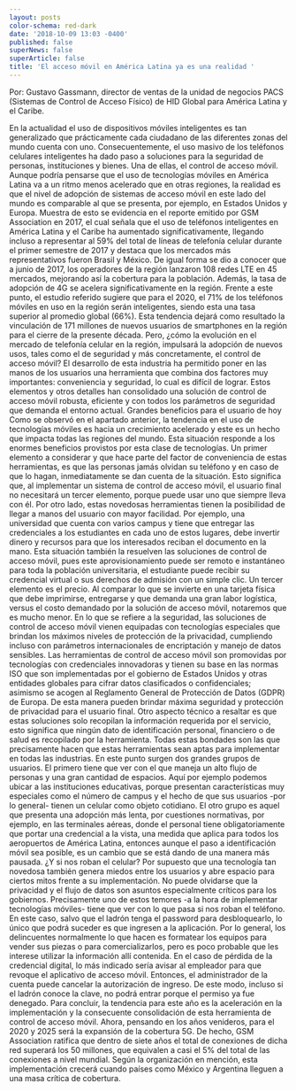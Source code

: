 ```yaml
---
layout: posts
color-schema: red-dark
date: '2018-10-09 13:03 -0400'
published: false
superNews: false
superArticle: false
title: 'El acceso móvil en América Latina ya es una realidad '
---
```


Por: Gustavo Gassmann, director de ventas de la unidad de negocios PACS (Sistemas de Control de Acceso Físico) de HID Global  para América Latina y el Caribe.

En la actualidad el uso de dispositivos móviles inteligentes es tan generalizado que prácticamente cada ciudadano de las diferentes zonas del mundo cuenta con uno.
Consecuentemente, el uso masivo de los teléfonos celulares inteligentes ha dado paso a soluciones para la seguridad de personas, instituciones y bienes. Una de ellas, el control de acceso móvil. 
Aunque podría pensarse que el uso de tecnologías móviles en América Latina va a un ritmo menos acelerado que en otras regiones, la realidad es que el nivel de adopción de sistemas de acceso móvil en este lado del mundo es comparable al que se presenta, por ejemplo, en Estados Unidos y Europa.
Muestra de esto se evidencia en el reporte emitido por GSM Association  en 2017, el cual señala que el uso de teléfonos inteligentes en América Latina y el Caribe ha aumentado significativamente, llegando incluso a representar al 59% del total de líneas de telefonía celular durante el primer semestre de 2017 y destaca que los mercados más representativos fueron Brasil y México. 
De igual forma se dio a conocer que a junio de 2017, los operadores de la región lanzaron 108 redes LTE en 45 mercados, mejorando así la cobertura para la población. Además, la tasa de adopción de 4G se acelera significativamente en la región.
Frente a este punto, el estudio referido sugiere que para el 2020, el 71% de los teléfonos móviles en uso en la región serán inteligentes, siendo esta una tasa superior al promedio global (66%). Esta tendencia dejará como resultado la vinculación de 171 millones de nuevos usuarios de smartphones en la región para el cierre de la presente década.
Pero, ¿cómo la evolución en el mercado de telefonía celular en la región, impulsará la adopción de nuevos usos, tales como el de seguridad y más concretamente, el control de acceso móvil? 
El desarrollo de esta industria ha permitido poner en las manos de los usuarios una herramienta que combina dos factores muy importantes: conveniencia y seguridad, lo cual es difícil de lograr.
Estos elementos y otros detalles han consolidado una solución de control de acceso móvil robusta, eficiente y con todos los parámetros de seguridad que demanda el entorno actual.
Grandes beneficios para el usuario de hoy 
Como se observó en el apartado anterior, la tendencia en el uso de tecnologías móviles es hacia un crecimiento acelerado y este es un hecho que impacta todas las regiones del mundo. Esta situación responde a los enormes beneficios provistos por esta clase de tecnologías. 
Un primer elemento a considerar y que hace parte del factor de conveniencia de estas herramientas, es que las personas jamás olvidan su teléfono y en caso de que lo hagan, inmediatamente se dan cuenta de la situación. Esto significa que, al implementar un sistema de control de acceso móvil, el usuario final no necesitará un tercer elemento, porque puede usar uno que siempre lleva con él. 
Por otro lado, estas novedosas herramientas tienen la posibilidad de llegar a manos del usuario con mayor facilidad. Por ejemplo, una universidad que cuenta con varios campus y tiene que entregar las credenciales a los estudiantes en cada uno de estos lugares, debe invertir dinero y recursos para que los interesados reciban el documento en la mano. Esta situación también la resuelven las soluciones de control de acceso móvil, pues este aprovisionamiento puede ser remoto e instantáneo para toda la población universitaria, el estudiante puede recibir su credencial virtual o sus derechos de admisión con un simple clic. 
Un tercer elemento es el precio. Al comparar lo que se invierte en una tarjeta física que debe imprimirse, entregarse y que demanda una gran labor logística, versus el costo demandado por la solución de acceso móvil, notaremos que es mucho menor.
En lo que se refiere a la seguridad, las soluciones de control de acceso móvil vienen equipadas con tecnologías especiales que brindan los máximos niveles de protección de la privacidad, cumpliendo incluso con parámetros internacionales de encriptación y manejo de datos sensibles.
Las herramientas de control de acceso móvil son promovidas por tecnologías con credenciales innovadoras y tienen su base en las normas ISO que son implementadas por el gobierno de Estados Unidos y otras entidades globales para cifrar datos clasificados o confidenciales; asimismo se acogen al Reglamento General de Protección de Datos (GDPR) de Europa. De esta manera pueden brindar máxima seguridad y protección de privacidad para el usuario final.
Otro aspecto técnico a resaltar es que estas soluciones solo recopilan la información requerida por el servicio, esto significa que ningún dato de identificación personal, financiero o de salud es recopilado por la herramienta. 
Todas estas bondades son las que precisamente hacen que estas herramientas sean aptas para implementar en todas las industrias. 
En este punto surgen dos grandes grupos de usuarios. El primero tiene que ver con el que maneja un alto flujo de personas y una gran cantidad de espacios. Aquí por ejemplo podemos ubicar a las instituciones educativas, porque presentan características muy especiales como el número de campus y el hecho de que sus usuarios -por lo general- tienen un celular como objeto cotidiano.
El otro grupo es aquel que presenta una adopción más lenta, por cuestiones normativas, por ejemplo, en las terminales aéreas, donde el personal tiene obligatoriamente que portar una credencial a la vista, una medida que aplica para todos los aeropuertos de América Latina, entonces aunque el paso a identificación móvil sea posible, es un cambio que se está dando de una manera más pausada. 
¿Y si nos roban el celular?
Por supuesto que una tecnología tan novedosa también genera miedos entre los usuarios y abre espacio para ciertos mitos frente a su implementación. No puede olvidarse que la privacidad y el flujo de datos son asuntos especialmente críticos para los gobiernos.
Precisamente uno de estos temores -a la hora de implementar tecnologías móviles- tiene que ver con lo que pasa si nos roban el teléfono. En este caso, salvo que el ladrón tenga el password para desbloquearlo, lo único que podrá suceder es que ingresen a la aplicación. Por lo general, los delincuentes normalmente lo que hacen es formatear los equipos para vender sus piezas o para comercializarlos, pero es poco probable que les interese utilizar la información allí contenida.
En el caso de pérdida de la credencial digital, lo más indicado sería avisar al empleador para que revoque el aplicativo de acceso móvil. Entonces, el administrador de la cuenta puede cancelar la autorización de ingreso. De este modo, incluso si el ladrón conoce la clave, no podrá entrar porque el permiso ya fue denegado.
Para concluir, la tendencia para este año es la aceleración en la implementación y la consecuente consolidación de esta herramienta de control de acceso móvil. 
Ahora, pensando en los años venideros, para el 2020 y 2025 será la expansión de la cobertura 5G. De hecho, GSM Association ratifica que dentro de siete años el total de conexiones de dicha red superará los 50 millones, que equivalen a casi el 5% del total de las conexiones a nivel mundial. Según la organización en mención, esta implementación crecerá cuando países como México y Argentina lleguen a una masa crítica de cobertura.

